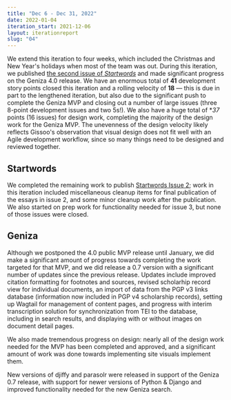 ```yaml
---
title: "Dec 6 - Dec 31, 2022"
date: 2022-01-04
iteration_start: 2021-12-06
layout: iterationreport
slug: "04"
---
```


We extend this iteration to four weeks, which included the Christmas and New Year's holidays
when most of the team was out. During this iteration, we published [the second issue of *Startwords*](https://startwords.cdh.princeton.edu/issues/2/) and made significant progress on the Geniza 4.0 release. We have an enormous total of **41** development story points closed this iteration and a rolling velocity of **18** — this is due in part to the lengthened iteration, but also due to the significant push to complete the Geniza MVP and closing out a number of large issues (three 8-point development issues and two 5s!). We also have a huge total of **37* points (16 issues) for design work, completing the majority of the design work for the Geniza MVP. The unevenness of the design velocity likely reflects Gissoo's observation that visual design does not fit well with an Agile development workflow, since so many things need to be designed and reviewed together.

## Startwords

We completed the remaining work to publish [Startwords Issue 2](https://startwords.cdh.princeton.edu/issues/2/); work in this iteration included miscellaneous cleanup items for final publication of the essays in issue 2, and some minor cleanup work after the publication. We also started on prep work for functionality needed for issue 3, but none of those issues were closed.

## Geniza

Although we postponed the 4.0 public MVP release until January, we did make a significant amount of progress towards completing the work targeted for that MVP, and we did release a 0.7 version with a significant number of updates since the previous release. Updates include improved citation formatting for footnotes and sources, revised scholarhip record view for individual documents, an import of data from the PGP v3 links database (information now included in PGP v4 scholarship records), setting up Wagtail for management of content pages, and progress with interim transcription solution for synchronization from TEI to the database, including in search results, and displaying with or without images on document detail pages.

We also made tremendous progress on design: nearly all of the design work needed for the MVP has been completed and approved, and a significant amount of work was done towards implementing site visuals implement them.

New versions of djiffy and parasolr were released in support of the Geniza 0.7 release, with support for newer versions of Python & Django and improved functionality needed for the new Geniza search.
